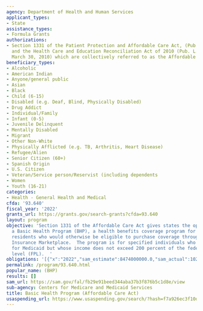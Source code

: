 ```yaml
---
agency: Department of Health and Human Services
applicant_types:
- State
assistance_types:
- Formula Grants
authorizations:
- Section 1331 of the Patient Protection and Affordable Care Act, (Pub. L. 111-148),
  and the Health Care and Education Reconciliation Act of 2010 (Pub. L. 111.152, enacted
  March 30, 2010) which are collectively referred to as the Affordable Care Act.
beneficiary_types:
- Alcoholic
- American Indian
- Anyone/general public
- Asian
- Black
- Child (6-15)
- Disabled (e.g. Deaf, Blind, Physically Disabled)
- Drug Addict
- Individual/Family
- Infant (0-5)
- Juvenile Delinquent
- Mentally Disabled
- Migrant
- Other Non-White
- Physically Afflicted (e.g. TB, Arthritis, Heart Disease)
- Refugee/Alien
- Senior Citizen (60+)
- Spanish Origin
- U.S. Citizen
- Veteran/Service person/Reservist (including dependents
- Women
- Youth (16-21)
categories:
- Health - General Health and Medical
cfda: '93.640'
fiscal_year: '2022'
grants_url: https://grants.gov/search-grants?cfda=93.640
layout: program
objective: 'Section 1331 of the Affordable Care Act gives states the option of creating
  a Basic Health Program (BHP), a health benefits coverage program for low-income
  residents who would otherwise be eligible to purchase coverage through the Health
  Insurance Marketplace.  The program is for specified individuals who do not qualify
  for Medicaid but whose income does not exceed 200 percent of the federal poverty
  level (FPL).  '
obligations: '[{"x":"2022","sam_estimate":8474000000.0,"sam_actual":10252702376.0,"usa_spending_actual":10153606507.0},{"x":"2023","sam_estimate":10590000000.0,"sam_actual":0.0,"usa_spending_actual":10421793617.0},{"x":"2024","sam_estimate":12100000000.0,"sam_actual":0.0,"usa_spending_actual":3127997399.0}]'
permalink: /program/93.640.html
popular_name: (BHP)
results: []
sam_url: https://sam.gov/fal/fb29e91beed344aba37b3f876b5c1d8e/view
sub-agency: Centers for Medicare and Medicaid Services
title: Basic Health Program (Affordable Care Act)
usaspending_url: https://www.usaspending.gov/search/?hash=f7a926ec3f10d4e2981b0ff6f5a5c315
---
```

